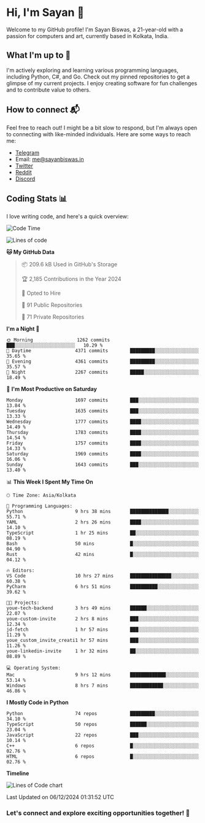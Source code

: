 # Hi, I'm Sayan 👋

Welcome to my GitHub profile! I'm Sayan Biswas, a 21-year-old with a passion for computers and art, currently based in Kolkata, India.

## What I'm up to 🚀

I'm actively exploring and learning various programming languages, including Python, C#, and Go. Check out my pinned repositories to get a glimpse of my current projects. I enjoy creating software for fun challenges and to contribute value to others.

## How to connect 📬

Feel free to reach out! I might be a bit slow to respond, but I'm always open to connecting with like-minded individuals. Here are some ways to reach me:

- [Telegram](https://t.me/dank_as_fuck)
- Email: [me@sayanbiswas.in](mailto:me@sayanbiswas.in)
- [Twitter](https://twitter.com/TheDankDel)
- [Reddit](https://www.reddit.com/user/dank_as_fuck_/)
- [Discord](https://discordapp.com/users/506536929152466945)

## Coding Stats 📊

I love writing code, and here's a quick overview:

<!--START_SECTION:waka-->
![Code Time](http://img.shields.io/badge/Code%20Time-1%2C972%20hrs-blue)

![Lines of code](https://img.shields.io/badge/From%20Hello%20World%20I%27ve%20Written-6.3%20million%20lines%20of%20code-blue)

**🐱 My GitHub Data** 

> 📦 209.6 kB Used in GitHub's Storage 
 > 
> 🏆 2,185 Contributions in the Year 2024
 > 
> 💼 Opted to Hire
 > 
> 📜 91 Public Repositories 
 > 
> 🔑 71 Private Repositories 
 > 
**I'm a Night 🦉** 

```text
🌞 Morning                1262 commits        ███░░░░░░░░░░░░░░░░░░░░░░   10.29 % 
🌆 Daytime                4371 commits        █████████░░░░░░░░░░░░░░░░   35.65 % 
🌃 Evening                4361 commits        █████████░░░░░░░░░░░░░░░░   35.57 % 
🌙 Night                  2267 commits        █████░░░░░░░░░░░░░░░░░░░░   18.49 % 
```
📅 **I'm Most Productive on Saturday** 

```text
Monday                   1697 commits        ███░░░░░░░░░░░░░░░░░░░░░░   13.84 % 
Tuesday                  1635 commits        ███░░░░░░░░░░░░░░░░░░░░░░   13.33 % 
Wednesday                1777 commits        ████░░░░░░░░░░░░░░░░░░░░░   14.49 % 
Thursday                 1783 commits        ████░░░░░░░░░░░░░░░░░░░░░   14.54 % 
Friday                   1757 commits        ████░░░░░░░░░░░░░░░░░░░░░   14.33 % 
Saturday                 1969 commits        ████░░░░░░░░░░░░░░░░░░░░░   16.06 % 
Sunday                   1643 commits        ███░░░░░░░░░░░░░░░░░░░░░░   13.40 % 
```


📊 **This Week I Spent My Time On** 

```text
🕑︎ Time Zone: Asia/Kolkata

💬 Programming Languages: 
Python                   9 hrs 38 mins       ██████████████░░░░░░░░░░░   55.71 % 
YAML                     2 hrs 26 mins       ████░░░░░░░░░░░░░░░░░░░░░   14.10 % 
TypeScript               1 hr 25 mins        ██░░░░░░░░░░░░░░░░░░░░░░░   08.19 % 
Bash                     50 mins             █░░░░░░░░░░░░░░░░░░░░░░░░   04.90 % 
Rust                     42 mins             █░░░░░░░░░░░░░░░░░░░░░░░░   04.12 % 

🔥 Editors: 
VS Code                  10 hrs 27 mins      ███████████████░░░░░░░░░░   60.38 % 
PyCharm                  6 hrs 51 mins       ██████████░░░░░░░░░░░░░░░   39.62 % 

🐱‍💻 Projects: 
youe-tech-backend        3 hrs 49 mins       ██████░░░░░░░░░░░░░░░░░░░   22.07 % 
youe-custom-invite       2 hrs 8 mins        ███░░░░░░░░░░░░░░░░░░░░░░   12.34 % 
jd-fetch                 1 hr 57 mins        ███░░░░░░░░░░░░░░░░░░░░░░   11.29 % 
youe_custom_invite_creati1 hr 57 mins        ███░░░░░░░░░░░░░░░░░░░░░░   11.26 % 
youe-linkedin-invite     1 hr 32 mins        ██░░░░░░░░░░░░░░░░░░░░░░░   08.89 % 

💻 Operating System: 
Mac                      9 hrs 12 mins       █████████████░░░░░░░░░░░░   53.14 % 
Windows                  8 hrs 7 mins        ████████████░░░░░░░░░░░░░   46.86 % 
```

**I Mostly Code in Python** 

```text
Python                   74 repos            █████████░░░░░░░░░░░░░░░░   34.10 % 
TypeScript               50 repos            ██████░░░░░░░░░░░░░░░░░░░   23.04 % 
JavaScript               22 repos            ███░░░░░░░░░░░░░░░░░░░░░░   10.14 % 
C++                      6 repos             █░░░░░░░░░░░░░░░░░░░░░░░░   02.76 % 
HTML                     6 repos             █░░░░░░░░░░░░░░░░░░░░░░░░   02.76 % 
```



**Timeline**

![Lines of Code chart](https://raw.githubusercontent.com/Dank-del/Dank-del/main/assets/bar_graph.png)


 Last Updated on 06/12/2024 01:31:52 UTC
<!--END_SECTION:waka-->

### Let's connect and explore exciting opportunities together! 🚀
